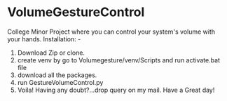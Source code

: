 # VolumeGestureControl
College Minor Project where you can control your system's volume with your hands.
Installation: - 
1. Download Zip or clone.
2. create venv by go to Volumegesture/venv/Scripts and run activate.bat file
3. download all the packages.
4. run GestureVolumeControl.py
5. Voila!
Having any doubt?...drop query on my mail.
Have a Great day!
